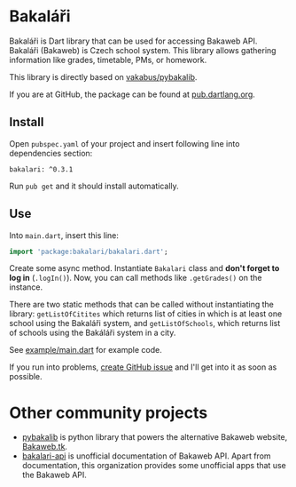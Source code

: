 # Bakaláři
Bakaláři is Dart library that can be used for accessing Bakaweb API. Bakaláři (Bakaweb) is Czech school system. This library allows gathering information like grades, timetable, PMs, or homework.

This library is directly based on [vakabus/pybakalib](https://github.com/vakabus/pybakalib/).

If you are at GitHub, the package can be found at [pub.dartlang.org](https://pub.dartlang.org/packages/bakalari).

## Install
Open `pubspec.yaml` of your project and insert following line into dependencies section:
```
bakalari: ^0.3.1
```
Run `pub get` and it should install automatically.

## Use
Into `main.dart`, insert this line:
```dart
import 'package:bakalari/bakalari.dart';
```

Create some async method. Instantiate `Bakalari` class and **don't forget to log in** (`.logIn()`).
Now, you can call methods like `.getGrades()` on the instance.

There are two static methods that can be called without instantiating the library: `getListOfCitites` which returns list of cities in which is at least one school using the Bakaláři system, and `getListOfSchools`, which returns list of schools using the Bakáláři system in a city.

See [example/main.dart](https://github.com/SoptikHa2/bakalari/blob/master/example/main.dart) for example code.

If you run into problems, [create GitHub issue](https://github.com/SoptikHa2/bakalari/issues) and I'll get into it as soon as possible.

# Other community projects

- [pybakalib](https://github.com/vakabus/pybakalib/) is python library that powers the alternative Bakaweb website, [Bakaweb.tk](https://www.bakaweb.tk/).
- [bakalari-api](https://github.com/bakalari-api/bakalari-api) is unofficial documentation of Bakaweb API. Apart from documentation, this organization provides some unofficial apps that use the Bakaweb API.
